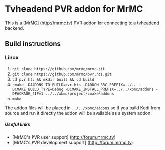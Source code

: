 # Tvheadend PVR addon for MrMC

This is a [MrMC] (http://mrmc.tv) PVR addon for connecting to a [tvheadend](https://tvheadend.org) backend.

## Build instructions

### Linux

1. `git clone https://github.com/mrmc/mrmc.git`
2. `git clone https://github.com/mrmc/pvr.hts.git`
3. `cd pvr.hts && mkdir build && cd build`
4. `cmake -DADDONS_TO_BUILD=pvr.hts -DADDON_SRC_PREFIX=../.. -DCMAKE_BUILD_TYPE=Debug -DCMAKE_INSTALL_PREFIX=../../xbmc/addons -DPACKAGE_ZIP=1 ../../xbmc/project/cmake/addons`
5. `make`

The addon files will be placed in `../../xbmc/addons` so if you build Kodi from source and run it directly 
the addon will be available as a system addon.

##### Useful links

* [MrMC's PVR user support] (http://forum.mrmc.tv)
* [MrMC's PVR development support] (http://forum.mrmc.tv)
